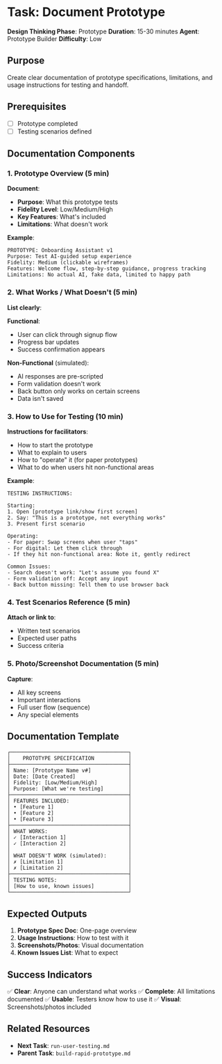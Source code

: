 # Task: Document Prototype

**Design Thinking Phase**: Prototype
**Duration**: 15-30 minutes
**Agent**: Prototype Builder
**Difficulty**: Low

## Purpose

Create clear documentation of prototype specifications, limitations, and usage instructions for testing and handoff.

## Prerequisites

- [ ] Prototype completed
- [ ] Testing scenarios defined

## Documentation Components

### 1. Prototype Overview (5 min)

**Document**:
- **Purpose**: What this prototype tests
- **Fidelity Level**: Low/Medium/High
- **Key Features**: What's included
- **Limitations**: What doesn't work

**Example**:
```
PROTOTYPE: Onboarding Assistant v1
Purpose: Test AI-guided setup experience
Fidelity: Medium (clickable wireframes)
Features: Welcome flow, step-by-step guidance, progress tracking
Limitations: No actual AI, fake data, limited to happy path
```

### 2. What Works / What Doesn't (5 min)

**List clearly**:

**Functional**:
- User can click through signup flow
- Progress bar updates
- Success confirmation appears

**Non-Functional** (simulated):
- AI responses are pre-scripted
- Form validation doesn't work
- Back button only works on certain screens
- Data isn't saved

### 3. How to Use for Testing (10 min)

**Instructions for facilitators**:
- How to start the prototype
- What to explain to users
- How to "operate" it (for paper prototypes)
- What to do when users hit non-functional areas

**Example**:
```
TESTING INSTRUCTIONS:

Starting:
1. Open [prototype link/show first screen]
2. Say: "This is a prototype, not everything works"
3. Present first scenario

Operating:
- For paper: Swap screens when user "taps"
- For digital: Let them click through
- If they hit non-functional area: Note it, gently redirect

Common Issues:
- Search doesn't work: "Let's assume you found X"
- Form validation off: Accept any input
- Back button missing: Tell them to use browser back
```

### 4. Test Scenarios Reference (5 min)

**Attach or link to**:
- Written test scenarios
- Expected user paths
- Success criteria

### 5. Photo/Screenshot Documentation (5 min)

**Capture**:
- All key screens
- Important interactions
- Full user flow (sequence)
- Any special elements

## Documentation Template

```
┌──────────────────────────────────────┐
│    PROTOTYPE SPECIFICATION           │
├──────────────────────────────────────┤
│ Name: [Prototype Name v#]            │
│ Date: [Date Created]                 │
│ Fidelity: [Low/Medium/High]          │
│ Purpose: [What we're testing]        │
├──────────────────────────────────────┤
│ FEATURES INCLUDED:                   │
│ • [Feature 1]                        │
│ • [Feature 2]                        │
│ • [Feature 3]                        │
├──────────────────────────────────────┤
│ WHAT WORKS:                          │
│ ✓ [Interaction 1]                    │
│ ✓ [Interaction 2]                    │
│                                      │
│ WHAT DOESN'T WORK (simulated):       │
│ ✗ [Limitation 1]                     │
│ ✗ [Limitation 2]                     │
├──────────────────────────────────────┤
│ TESTING NOTES:                       │
│ [How to use, known issues]           │
└──────────────────────────────────────┘
```

## Expected Outputs

1. **Prototype Spec Doc**: One-page overview
2. **Usage Instructions**: How to test with it
3. **Screenshots/Photos**: Visual documentation
4. **Known Issues List**: What to expect

## Success Indicators

✅ **Clear**: Anyone can understand what works
✅ **Complete**: All limitations documented
✅ **Usable**: Testers know how to use it
✅ **Visual**: Screenshots/photos included

## Related Resources

- **Next Task**: `run-user-testing.md`
- **Parent Task**: `build-rapid-prototype.md`
